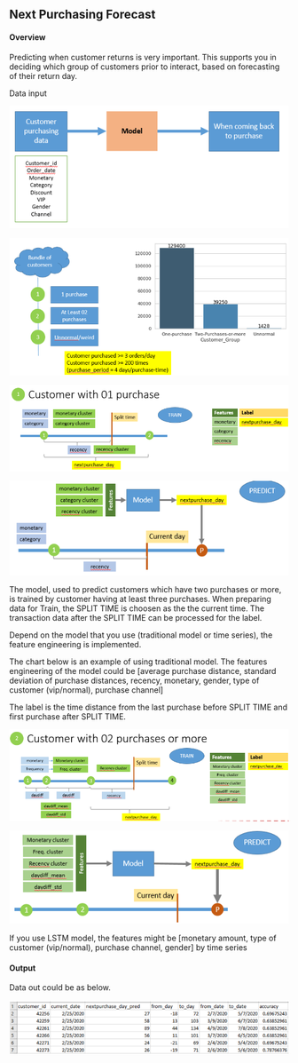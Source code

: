 ## Next Purchasing Forecast

#### Overview

Predicting when customer returns is very important. This supports you in deciding which group of customers prior to interact, based on forecasting of their return day.

Data input

![alt text](https://github.com/carfirst125/portfolio/blob/main/next_purchasing_forecast/images/Overview.png?raw=true)



![alt text](https://github.com/carfirst125/portfolio/blob/main/next_purchasing_forecast/images/EDA.png?raw=true)

![alt text](https://github.com/carfirst125/portfolio/blob/main/next_purchasing_forecast/images/onepur-cus-train.png?raw=true)

![alt text](https://github.com/carfirst125/portfolio/blob/main/next_purchasing_forecast/images/onepur-cus-predict.png?raw=true)

The model, used to predict customers which have two purchases or more, is trained by customer having at least three purchases.
When preparing data for Train, the SPLIT TIME is choosen as the the current time. The transaction data after the SPLIT TIME can be processed for the label.

Depend on the model that you use (traditional model or time series), the feature engineering is implemented.

The chart below is an example of using traditional model. The features engineering of the model could be [average purchase distance, standard deviation of purchase distances, recency, monetary, gender, type of customer (vip/normal), purchase channel]

The label is the time distance from the last purchase before SPLIT TIME and first purchase after SPLIT TIME.

![alt text](https://github.com/carfirst125/portfolio/blob/main/next_purchasing_forecast/images/gt2pur-cus-train.png?raw=true)

![alt text](https://github.com/carfirst125/portfolio/blob/main/next_purchasing_forecast/images/gt2pur-cus-predict.png?raw=true)

If you use LSTM model, the features might be [monetary amount, type of customer (vip/normal), purchase channel, gender] by time series

#### Output

Data out could be as below.

![alt text](https://github.com/carfirst125/portfolio/blob/main/next_purchasing_forecast/images/output.png?raw=true)
